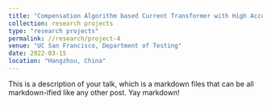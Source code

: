 ```yaml
---
title: "Compensation Algorithm based Current Transformer with High Accuracy"
collection: research projects
type: "research projects"
permalink: //research/project-4
venue: "UC San Francisco, Department of Testing"
date: 2022-03-15
location: "Hangzhou, China"
---
```


This is a description of your talk, which is a markdown files that can be all markdown-ified like any other post. Yay markdown!
